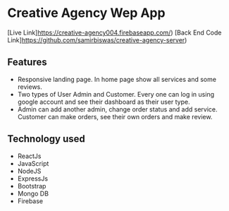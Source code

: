 # Creative Agency Wep App
[Live Link]https://creative-agency004.firebaseapp.com/)
[Back End Code Link]https://github.com/samirbiswas/creative-agency-server)

## Features
* Responsive landing page. In home page show all services and some reviews.
* Two types of User Admin and Customer. Every one can log in using google account and see their dashboard as their user type.
* Admin can add another admin, change order status and add service. Customer can make orders, see their own orders and make review.

## Technology used

* ReactJs
* JavaScript
* NodeJS
* ExpressJs
* Bootstrap
* Mongo DB
* Firebase

